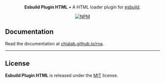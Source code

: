 <p align="center">
    <strong>Esbuild Plugin HTML</strong> • A HTML loader plugin for <a href="https://esbuild.github.io/">esbuild</a>.
</p>

<p align="center">
    <a href="https://www.npmjs.com/package/@chialab/esbuild-plugin-html"><img alt="NPM" src="https://img.shields.io/npm/v/@chialab/esbuild-plugin-html.svg?style=flat-square"></a>
</p>

## Documentation

Read the documentation at [chialab.github.io/rna](https://chialab.github.io/rna/guide/esbuild-plugin-html).

---

## License

**Esbuild Plugin HTML** is released under the [MIT](https://github.com/chialab/rna/blob/main/packages/esbuild-plugin-html/LICENSE) license.
